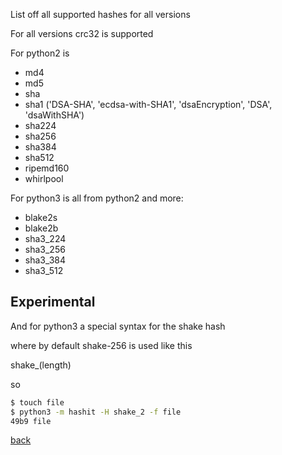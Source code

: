 <script>var c = "<link rel=\"shortcut icon\" type=\"image/x-icon\" href=\"https://raw.githubusercontent.com/JavadSM/hashit/master/docs/favicon.ico\"/>"; document.getElementsByTagName('head')[0].append(c);</script>

List off all supported hashes for all versions

For all versions crc32 is supported

For python2 is

- md4
- md5
- sha
- sha1 ('DSA-SHA', 'ecdsa-with-SHA1', 'dsaEncryption', 'DSA', 'dsaWithSHA')
- sha224
- sha256
- sha384
- sha512
- ripemd160
- whirlpool

For python3 is all from python2 and more:

- blake2s
- blake2b
- sha3_224
- sha3_256
- sha3_384
- sha3_512

## Experimental

And for python3 a special syntax for the shake hash

where by default shake-256 is used like this

shake_(length)

so 

```bash
$ touch file
$ python3 -m hashit -H shake_2 -f file
49b9 file
```
[back](README.md)
